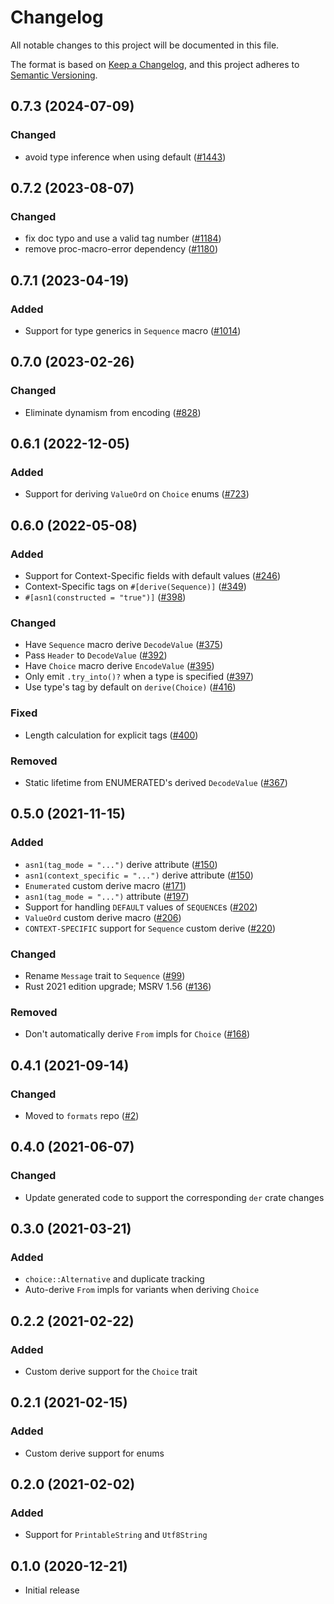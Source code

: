 # Changelog
All notable changes to this project will be documented in this file.

The format is based on [Keep a Changelog](https://keepachangelog.com/en/1.0.0/),
and this project adheres to [Semantic Versioning](https://semver.org/spec/v2.0.0.html).

## 0.7.3 (2024-07-09)
### Changed
- avoid type inference when using default ([#1443])

[#1443]: https://github.com/RustCrypto/formats/pull/1443

## 0.7.2 (2023-08-07)
### Changed
- fix doc typo and use a valid tag number ([#1184])
- remove proc-macro-error dependency ([#1180])

[#1180]: https://github.com/RustCrypto/formats/pull/1180
[#1184]: https://github.com/RustCrypto/formats/pull/1184

## 0.7.1 (2023-04-19)
### Added
 - Support for type generics in `Sequence` macro ([#1014])

[#1014]: https://github.com/RustCrypto/formats/pull/1014

## 0.7.0 (2023-02-26)
### Changed
- Eliminate dynamism from encoding ([#828])

[#828]: https://github.com/RustCrypto/formats/pull/828

## 0.6.1 (2022-12-05)
### Added
- Support for deriving `ValueOrd` on `Choice` enums ([#723])

[#723]: https://github.com/RustCrypto/formats/pull/723

## 0.6.0 (2022-05-08)
### Added
- Support for Context-Specific fields with default values ([#246])
- Context-Specific tags on `#[derive(Sequence)]` ([#349])
- `#[asn1(constructed = "true")]` ([#398])

### Changed
- Have `Sequence` macro derive `DecodeValue` ([#375])
- Pass `Header` to `DecodeValue` ([#392])
- Have `Choice` macro derive `EncodeValue` ([#395])
- Only emit `.try_into()?` when a type is specified ([#397])
- Use type's tag by default on `derive(Choice)` ([#416])

### Fixed
- Length calculation for explicit tags ([#400])

### Removed
- Static lifetime from ENUMERATED's derived `DecodeValue` ([#367])

[#246]: https://github.com/RustCrypto/formats/pull/246
[#349]: https://github.com/RustCrypto/formats/pull/349
[#367]: https://github.com/RustCrypto/formats/pull/367
[#375]: https://github.com/RustCrypto/formats/pull/375
[#392]: https://github.com/RustCrypto/formats/pull/392
[#395]: https://github.com/RustCrypto/formats/pull/395
[#397]: https://github.com/RustCrypto/formats/pull/397
[#398]: https://github.com/RustCrypto/formats/pull/398
[#400]: https://github.com/RustCrypto/formats/pull/400
[#416]: https://github.com/RustCrypto/formats/pull/416

## 0.5.0 (2021-11-15)
### Added
- `asn1(tag_mode = "...")` derive attribute ([#150])
- `asn1(context_specific = "...")` derive attribute ([#150])
- `Enumerated` custom derive macro ([#171])
- `asn1(tag_mode = "...")` attribute ([#197])
- Support for handling `DEFAULT` values of `SEQUENCE`s ([#202])
- `ValueOrd` custom derive macro ([#206])
- `CONTEXT-SPECIFIC` support for `Sequence` custom derive ([#220])

### Changed
- Rename `Message` trait to `Sequence` ([#99])
- Rust 2021 edition upgrade; MSRV 1.56 ([#136])

### Removed
- Don't automatically derive `From` impls for `Choice` ([#168])

[#99]: https://github.com/RustCrypto/formats/pull/99
[#136]: https://github.com/RustCrypto/formats/pull/136
[#150]: https://github.com/RustCrypto/formats/pull/150
[#168]: https://github.com/RustCrypto/formats/pull/150
[#171]: https://github.com/RustCrypto/formats/pull/171
[#197]: https://github.com/RustCrypto/formats/pull/197
[#202]: https://github.com/RustCrypto/formats/pull/202
[#206]: https://github.com/RustCrypto/formats/pull/206
[#220]: https://github.com/RustCrypto/formats/pull/220

## 0.4.1 (2021-09-14)
### Changed
- Moved to `formats` repo ([#2])

[#2]: https://github.com/RustCrypto/formats/pull/2

## 0.4.0 (2021-06-07)
### Changed
- Update generated code to support the corresponding `der` crate changes

## 0.3.0 (2021-03-21)
### Added
- `choice::Alternative` and duplicate tracking
- Auto-derive `From` impls for variants when deriving `Choice`

## 0.2.2 (2021-02-22)
### Added
- Custom derive support for the `Choice` trait

## 0.2.1 (2021-02-15)
### Added
- Custom derive support for enums

## 0.2.0 (2021-02-02)
### Added
- Support for `PrintableString` and `Utf8String`

## 0.1.0 (2020-12-21)
- Initial release
